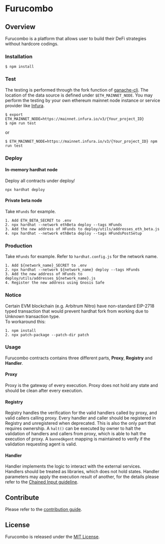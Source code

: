 # Furucombo

## Overview

Furucombo is a platform that allows user to build their DeFi strategies without hardcore codings.

### Installation

```console
$ npm install
```

### Test

The testing is performed through the fork function of [ganache-cli](https://github.com/trufflesuite/ganache-cli). The location of the data source is defined under `$ETH_MAINNET_NODE`. You may perform the testing by your own ethereum mainnet node instance or service provider like [Infura](https://infura.io/).

```console
$ export ETH_MAINNET_NODE=https://mainnet.infura.io/v3/{Your_project_ID}
$ npm run test
```

or

```console
$ ETH_MAINNET_NODE=https://mainnet.infura.io/v3/{Your_project_ID} npm run test
```

### Deploy

#### In-memory hardhat node

Deploy all contracts under deploy/

```console
npx hardhat deploy
```

#### Private beta node

Take `HFunds` for example.

```console
1. Add ETH_BETA_SECRET to .env
2. npx hardhat --network ethBeta deploy --tags HFunds
3. Add the new address of HFunds to deploy/utils/addresses_eth_beta.js
4. npx hardhat --network ethBeta deploy --tags HFundsPostSetup
```

### Production

Take `HFunds` for example. Refer to `hardhat.config.js` for the network name.

```console
1. Add ${network_name}_SECRET to .env
2. npx hardhat --network ${network_name} deploy --tags HFunds
3. Add the new address of HFunds to deploy/utils/addresses_${network_name}.js
4. Register the new address using Gnosis Safe
```

### Notice

Certain EVM blockchain (e.g. Arbitrum Nitro) have non-standard EIP-2718 typed transaction that would prevent hardhat fork from working due to Unknown transaction type.  
To workaround this:

```console
1. npm install
2. npx patch-package --patch-dir patch
```

### Usage

Furucombo contracts contains three different parts, **Proxy**, **Registry** and **Handler**.

#### Proxy

Proxy is the gateway of every execution. Proxy does not hold any state and should be clean after every execution.

#### Registry

Registry handles the verification for the valid handlers called by proxy, and valid callers calling proxy. Every handler and caller should be registered in Registry and unregistered when deprecated. This is also the only part that requires ownership.
A `halt()` can be executed by owner to halt the validation of handlers and callers from proxy, which is able to halt the execution of proxy.
A `bannedAgent` mapping is maintained to verify if the validation requesting agent is valid.

#### Handler

Handler implements the logic to interact with the external services. Handlers should be treated as libraries, which does not hold states. Handler parameters may apply the execution result of another, for the details please refer to the [Chained Input guideline](CHAINEDINPUT.md).

## Contribute

Please refer to the [contribution guide](CONTRIBUTING.md).

## License

Furucombo is released under the [MIT License](LICENSE).
